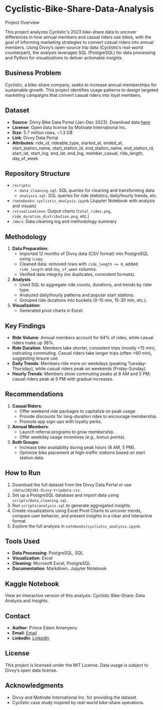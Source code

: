 # Cyclistic-Bike-Share-Data-Analysis

Project Overview

This project analyzes Cyclistic's 2023 bike-share data to uncover differences in how annual members and casual riders use bikes, with the goal of informing marketing strategies to convert casual riders into annual members. Using Divvy’s open-source trip data (Cyclistic’s real-world counterpart), the analysis leverages SQL (PostgreSQL) for data processing and Python for visualizations to deliver actionable insights.

## Business Problem

Cyclistic, a bike-share company, seeks to increase annual memberships for sustainable growth. This project identifies usage patterns to design targeted marketing campaigns that convert casual riders into loyal members.

## Dataset

- **Source**: Divvy Bike Data Portal (Jan-Dec 2023). Download data [here]([https://example.com](https://divvy-tripdata.s3.amazonaws.com/index.html))
- **License**: Open data license by Motivate International Inc.
- **Size**: 5.7 million rows, \~1.3 GB 
- **Link**: Divvy Data Portal
- **Attributes**: ride_id, rideable_type, started_at, ended_at, start_station_name, start_station_id, end_station_name, end_station_id, start_lat, start_lng, end_lat, end_lng, member_casual, ride_length, day_of_week

## Repository Structure

- `/scripts`:
  - `data_cleaning.sql`: SQL queries for cleaning and transforming data
  - `analysis.sql`: SQL queries for ride statistics, daily/hourly trends, etc.
- `/notebooks`: `cyclistic_analysis.ipynb` (Jupyter Notebook with analysis and visuals)
- `/visualizations`: Output charts (`total_rides.png`, `ride_duration_distribution.png`, etc.)
- `/docs`: Data cleaning log and methodology summary

## Methodology

1. **Data Preparation**:
   - Imported 12 months of Divvy data (CSV format) into PostgreSQL using `\copy`.
   - Cleaned data: removed rows with `ride_length <= 0`, added `ride_length` and `day_of_week` columns.
   - Verified data integrity (no duplicates, consistent formats).
2. **Analysis**:
   - Used SQL to aggregate ride counts, durations, and trends by rider type.
   - Analyzed daily/hourly patterns and popular start stations.
   - Grouped ride durations into buckets (0-15 min, 15-30 min, etc.).
3. **Visualization**:
   - Generated pivot charts in Excel.

## Key Findings

- **Ride Volume**: Annual members account for 64% of rides, while casual riders make up 36%.
- **Ride Duration**: Members take shorter, consistent trips (mostly &lt;15 min), indicating commuting. Casual riders take longer trips (often &gt;60 min), suggesting leisure use.
- **Daily Trends**: Members ride more on weekdays (peaking Tuesday-Thursday), while casual riders peak on weekends (Friday-Sunday).
- **Hourly Trends**: Members show commuting peaks at 8 AM and 5 PM; casual riders peak at 5 PM with gradual increases.


## Recommendations

1. **Casual Riders**:
   - Offer weekend ride packages to capitalize on peak usage.
   - Provide discounts for long-duration rides to encourage membership.
   - Promote app sign-ups with loyalty perks.
2. **Annual Members**:
   - Launch referral programs to grow membership.
   - Offer weekday usage incentives (e.g., bonus points).
3. **Both Groups**:
   - Increase bike availability during peak hours (8 AM, 5 PM).
   - Optimize bike placement at high-traffic stations based on start station data.

## How to Run

1. Download the full dataset from the Divvy Data Portal or use `/data/202301-divvy-tripdata.csv`.
2. Set up a PostgreSQL database and import data using `scripts/data_cleaning.sql`.
3. Run `scripts/analysis.sql` to generate aggregated insights.
4. Create visualizations using Excel Pivot Charts to uncover trends, compare user behavior, and present insights in a clear and interactive format.
5. Explore the full analysis in `notebooks/cyclistic_analysis.ipynb`.

## Tools Used

- **Data Processing**: PostgreSQL, SQL
- **Visualization**: Excel
- **Cleaning**: Microsoft Excel, PostgreSQL
- **Documentation**: Markdown, Jupyter Notebook

## Kaggle Notebook

View an interactive version of this analysis: Cyclistic Bike-Share: Data Analysis and Insights.

## Contact

- **Author**: Prince Edem Amenyenu
- **Email**: [Email](datawithedem@gmail.com/)
- **LinkedIn**: [LinkedIn](\[https://www.linkedin.com/in/prince-edem-amenyenu-6979591b8/)

## License

This project is licensed under the MIT License. Data usage is subject to Divvy’s open data license.

## Acknowledgments

- Divvy and Motivate International Inc. for providing the dataset.
- Cyclistic case study inspired by real-world bike-share operations.

